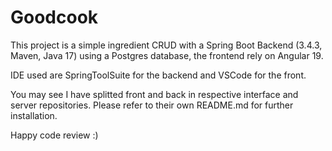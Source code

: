 # Goodcook

This project is a simple ingredient CRUD with a Spring Boot Backend (3.4.3, Maven, Java 17) using a Postgres database, the frontend rely on Angular 19.

IDE used are SpringToolSuite for the backend and VSCode for the front.

You may see I have splitted front and back in respective interface and server repositories. Please refer to their own README.md for further installation.

Happy code review :)
